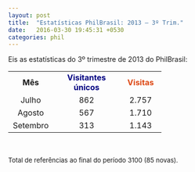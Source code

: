 ```yaml
---
layout: post
title:  "Estatísticas PhilBrasil: 2013 – 3º Trim."
date:   2016-03-30 19:45:31 +0530
categories: phil
---
```

Eis as estatísticas do 3º trimestre de 2013 do PhilBrasil:
<table border="0" cellspacing="0"><colgroup width="92"></colgroup> <colgroup width="136"></colgroup> <colgroup width="85"></colgroup>
<tbody>
<tr>
<td align="CENTER" height="16"><strong>Mês</strong></td>
<td align="CENTER"><strong><span style="color: #000080;">Visitantes únicos</span></strong></td>
<td align="CENTER"><strong><span style="color: #dd4814;">Visitas</span></strong></td>
</tr>
<tr>
<td align="CENTER" height="16">Julho</td>
<td align="CENTER">862</td>
<td align="CENTER">2.757</td>
</tr>
<tr>
<td align="CENTER" height="16">Agosto</td>
<td align="CENTER">567</td>
<td align="CENTER">1.710</td>
</tr>
<tr>
<td align="CENTER" height="16">Setembro</td>
<td align="CENTER">313</td>
<td align="CENTER">1.143</td>
</tr>
</tbody>
</table>
&nbsp;

<span style="font-size: 13px; line-height: 18px;">Total de referências ao final do período 3100 (85 novas).</span>